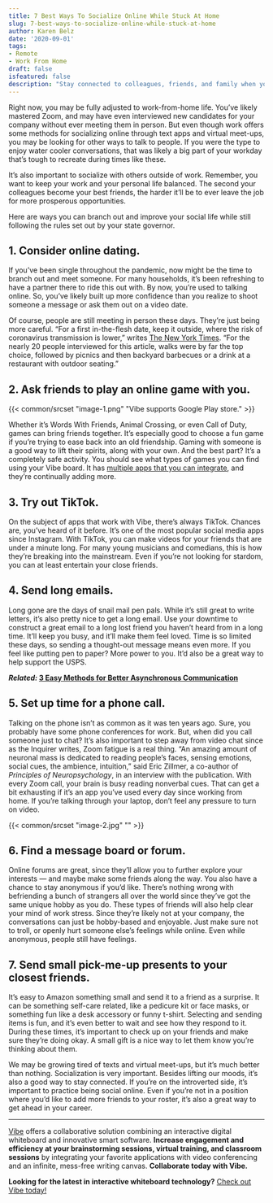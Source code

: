 ```yaml
---
title: 7 Best Ways To Socialize Online While Stuck At Home
slug: 7-best-ways-to-socialize-online-while-stuck-at-home
author: Karen Belz
date: '2020-09-01'
tags:
- Remote
- Work From Home
draft: false
isfeatured: false
description: "Stay connected to colleagues, friends, and family when you\u2019re working from home."
---
```


Right now, you may be fully adjusted to work-from-home life. You’ve likely mastered Zoom, and may have even interviewed new candidates for your company without ever meeting them in person. But even though work offers some methods for socializing online through text apps and virtual meet-ups, you may be looking for other ways to talk to people. If you were the type to enjoy water cooler conversations, that was likely a big part of your workday that’s tough to recreate during times like these.

It’s also important to socialize with others outside of work. Remember, you want to keep your work and your personal life balanced. The second your colleagues become your best friends, the harder it’ll be to ever leave the job for more prosperous opportunities.

Here are ways you can branch out and improve your social life while still following the rules set out by your state governor.

## 1. Consider online dating.

If you’ve been single throughout the pandemic, now might be the time to branch out and meet someone. For many households, it’s been refreshing to have a partner there to ride this out with. By now, you’re used to talking online. So, you’ve likely built up more confidence than you realize to shoot someone a message or ask them out on a video date.

Of course, people are still meeting in person these days. They’re just being more careful. “For a first in-the-flesh date, keep it outside, where the risk of coronavirus transmission is lower,” writes [The New York Times](https://www.nytimes.com/2020/07/18/at-home/coronavirus-pandemic-dating.html). “For the nearly 20 people interviewed for this article, walks were by far the top choice, followed by picnics and then backyard barbecues or a drink at a restaurant with outdoor seating.”

## 2. Ask friends to play an online game with you.

{{< common/srcset "image-1.png" "Vibe supports Google Play store." >}}

Whether it’s Words With Friends, Animal Crossing, or even Call of Duty, games can bring friends together. It’s especially good to choose a fun game if you’re trying to ease back into an old friendship. Gaming with someone is a good way to lift their spirits, along with your own. And the best part? It’s a completely safe activity. You should see what types of games you can find using your Vibe board. It has [multiple apps that you can integrate](https://vibe.us/android-app-store/), and they’re continually adding more.

## 3. Try out TikTok.

On the subject of apps that work with Vibe, there’s always TikTok. Chances are, you’ve heard of it before. It’s one of the most popular social media apps since Instagram. With TikTok, you can make videos for your friends that are under a minute long. For many young musicians and comedians, this is how they’re breaking into the mainstream. Even if you’re not looking for stardom, you can at least entertain your close friends.

## 4. Send long emails.

Long gone are the days of snail mail pen pals. While it’s still great to write letters, it’s also pretty nice to get a long email. Use your downtime to construct a great email to a long lost friend you haven’t heard from in a long time. It’ll keep you busy, and it’ll make them feel loved. Time is so limited these days, so sending a thought-out message means even more. If you feel like putting pen to paper? More power to you. It’d also be a great way to help support the USPS.

***Related:* [3 Easy Methods for Better Asynchronous Communication](https://vibe.us/blog/easy-methods-for-better-asynchronous-communication/)**

## 5. Set up time for a phone call.

Talking on the phone isn’t as common as it was ten years ago. Sure, you probably have some phone conferences for work. But, when did you call someone just to chat? It’s also important to step away from video chat since as the Inquirer writes, Zoom fatigue is a real thing. “An amazing amount of neuronal mass is dedicated to reading people’s faces, sensing emotions, social cues, the ambience, intuition,” said Eric Zillmer, a co-author of *Principles of Neuropsychology*, in an interview with the publication. With every Zoom call, your brain is busy reading nonverbal cues. That can get a bit exhausting if it’s an app you’ve used every day since working from home. If you’re talking through your laptop, don’t feel any pressure to turn on video.

{{< common/srcset "image-2.jpg" "" >}}

## 6. Find a message board or forum.

Online forums are great, since they’ll allow you to further explore your interests — and maybe make some friends along the way. You also have a chance to stay anonymous if you’d like. There’s nothing wrong with befriending a bunch of strangers all over the world since they’ve got the same unique hobby as you do. These types of friends will also help clear your mind of work stress. Since they’re likely not at your company, the conversations can just be hobby-based and enjoyable. Just make sure not to troll, or openly hurt someone else’s feelings while online. Even while anonymous, people still have feelings.

## 7. Send small pick-me-up presents to your closest friends.

It’s easy to Amazon something small and send it to a friend as a surprise. It can be something self-care related, like a pedicure kit or face masks, or something fun like a desk accessory or funny t-shirt. Selecting and sending items is fun, and it’s even better to wait and see how they respond to it. During these times, it’s important to check up on your friends and make sure they’re doing okay. A small gift is a nice way to let them know you’re thinking about them.

We may be growing tired of texts and virtual meet-ups, but it’s much better than nothing. Socialization is very important. Besides lifting our moods, it’s also a good way to stay connected. If you’re on the introverted side, it’s important to practice being social online. Even if you’re not in a position where you’d like to add more friends to your roster, it’s also a great way to get ahead in your career.



---

[Vibe](https://vibe.us/) offers a collaborative solution combining an interactive digital whiteboard and innovative smart software. **Increase engagement and efficiency at your brainstorming sessions, virtual training, and classroom sessions** by integrating your favorite applications with video conferencing and an infinite, mess-free writing canvas. **Collaborate today with Vibe.**

**Looking for the latest in interactive whiteboard technology?** [Check out Vibe today!](https://vibe.us/order/)
